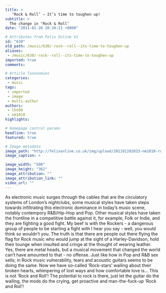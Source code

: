 ```yaml
---
title: >
   ‘Rock & Roll’ – It’s time to toughen up!
subtitle: >
  The change in ‘Rock & Roll’
date: "2011-01-20 20:38:21 +0000"

# Attributes from Felix Online V1
id: "630"
old_path: /music/630/-rock--roll--its-time-to-toughen-up
aliases:
 - /music/630/-rock--roll--its-time-to-toughen-up
imported: true
comments:

# Article Taxonomies
categories:
 - music
tags:
 - imported
 - image
 - multi-author
authors:
 - lht09
 - nm1010
highlights:

# Homepage control params
headline: true
featured: true

# Image metadata
image_path: "http://felixonline.co.uk/img/upload/201101202033-nm1010-rockersf.jpg"
image_caption: >

image_width: "500"
image_height: "362"
image_attribution: ""
image_attribution_link: ""
video_url: ""
---
```


As electronic music surges through the cables that are the circulatory systems of London’s nightclubs, some musical styles have taken steps towards infiltrating this electronic dominance in today’s music scene, notably contempory R&B/Hip-Hop and Pop. Other musical styles have taken the frontline in a competitive battle against it, for example, Folk or Indie, and they are fighting a good fight. My beef is with the Rockers - a dangerous group of people to be starting a fight with I hear you say - well, you would think so wouldn’t you. The truth is that there are people out there flying the flag for Rock music who would jump at the sight of a Harley-Davidson, hold their tounge when insulted and cringe at the thought of wearing leather. Yes, there are metal heads, but a musical movement that changed the world can’t have amounted to that - no offense. Just like how in Pop and R&B sex sells; in Rock music vulnerability, tears and acoustic guitars seems to be doing the same. Now we have so-called ‘Rock-stars’ wailing about their broken hearts, whimpering of lost ways and how comfortable love is... This is not ‘Rock and Roll’! The potential to rock is there, just let the guitar do the wailing, the mods do the crying, get proactive and man-the-fuck-up ‘Rock and Roll’!
